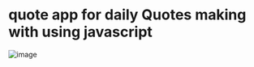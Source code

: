 # quote app for daily Quotes making with using javascript

![image](https://github.com/ANASALHALABI/Qute_of_this_day/assets/140317626/53dd0977-4779-4728-852e-08964276dc78)

